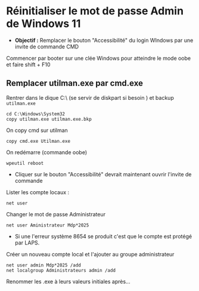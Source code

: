 # Réinitialiser le mot de passe Admin de Windows 11
* __Objectif :__ Remplacer le bouton "Accessibilité" du login WIndows par une invite de commande CMD

Commencer par booter sur une clée Windows pour atteindre le mode oobe et faire shift + F10

## Remplacer utilman.exe par cmd.exe

Rentrer dans le dique C:\ (se servir de diskpart si besoin ) et backup `utilman.exe`
```batch
cd C:\Windows\System32
copy utilman.exe utilman.exe.bkp
```
On copy cmd sur utilman
```batch 
copy cmd.exe Utilman.exe
```
On redémarre (commande oobe)
```batch 
wpeutil reboot
```

* Cliquer sur le bouton "Accessibilité" devrait maintenant ouvrir l'invite de commande

Lister les compte locaux :
```batch 
net user
```
Changer le mot de passe Administrateur
```batch 
net user Aministrateur Mdp*2025
```
* Si une l'erreur système 8654 se produit c'est que le compte est protégé par LAPS.

Créer un nouveau compte local et l'ajouter au groupe administrateur
```batch 
net user admin Mdp*2025 /add
net localgroup Administrateurs admin /add
```

Renommer les .exe à leurs valeurs initiales après...
